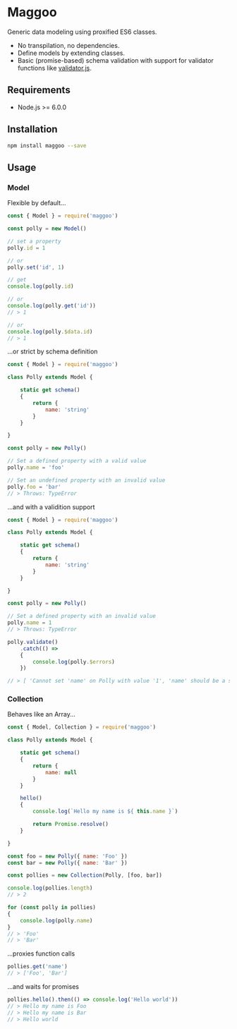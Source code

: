 # Maggoo
Generic data modeling using proxified ES6 classes.

- No transpilation, no dependencies.
- Define models by extending classes.
- Basic (promise-based) schema validation with support for validator functions like [validator.js](https://github.com/chriso/validator.js).


## Requirements
- Node.js >= 6.0.0


## Installation

```sh
npm install maggoo --save
```


## Usage

### Model

Flexible by default...
```js
const { Model } = require('maggoo')

const polly = new Model()

// set a property
polly.id = 1

// or
polly.set('id', 1)

// get
console.log(polly.id)

// or
console.log(polly.get('id'))
// > 1

// or
console.log(polly.$data.id)
// > 1

```

...or strict by schema definition
```js
const { Model } = require('maggoo')

class Polly extends Model {

    static get schema()
    {
        return {
            name: 'string'
        }
    }

}

const polly = new Polly()

// Set a defined property with a valid value
polly.name = 'foo'

// Set an undefined property with an invalid value
polly.foo = 'bar'
// > Throws: TypeError
```

...and with a validition support
```js
const { Model } = require('maggoo')

class Polly extends Model {

    static get schema()
    {
        return {
            name: 'string'
        }
    }

}

const polly = new Polly()

// Set a defined property with an invalid value
polly.name = 1
// > Throws: TypeError

polly.validate()
    .catch(() =>
    {
        console.log(polly.$errors)
    })

// > [ 'Cannot set 'name' on Polly with value '1', 'name' should be a string' ]
```

### Collection

Behaves like an Array...
```js
const { Model, Collection } = require('maggoo')

class Polly extends Model {

    static get schema()
    {
        return {
            name: null
        }
    }

    hello()
    {
        console.log(`Hello my name is ${ this.name }`)

        return Promise.resolve()
    }

}

const foo = new Polly({ name: 'Foo' })
const bar = new Polly({ name: 'Bar' })

const pollies = new Collection(Polly, [foo, bar])

console.log(pollies.length)
// > 2

for (const polly in pollies)
{
    console.log(polly.name)
}
// > 'Foo'
// > 'Bar'
```

...proxies function calls
```js
pollies.get('name')
// > ['Foo', 'Bar']
```

...and waits for promises
```js
pollies.hello().then(() => console.log('Hello world'))
// > Hello my name is Foo
// > Hello my name is Bar
// > Hello world
```